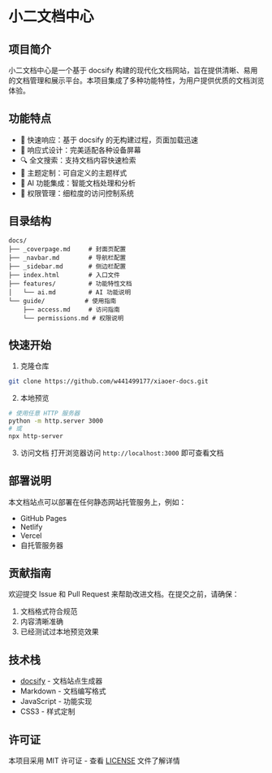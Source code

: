 # 小二文档中心

## 项目简介

小二文档中心是一个基于 docsify 构建的现代化文档网站，旨在提供清晰、易用的文档管理和展示平台。本项目集成了多种功能特性，为用户提供优质的文档浏览体验。

## 功能特点

- 🚀 快速响应：基于 docsify 的无构建过程，页面加载迅速
- 📱 响应式设计：完美适配各种设备屏幕
- 🔍 全文搜索：支持文档内容快速检索
- 🎨 主题定制：可自定义的主题样式
- 🤖 AI 功能集成：智能文档处理和分析
- 🔐 权限管理：细粒度的访问控制系统

## 目录结构

```
docs/
├── _coverpage.md     # 封面页配置
├── _navbar.md        # 导航栏配置
├── _sidebar.md       # 侧边栏配置
├── index.html        # 入口文件
├── features/         # 功能特性文档
│   └── ai.md         # AI 功能说明
└── guide/           # 使用指南
    ├── access.md     # 访问指南
    └── permissions.md # 权限说明
```

## 快速开始

1. 克隆仓库
```bash
git clone https://github.com/w441499177/xiaoer-docs.git
```

2. 本地预览
```bash
# 使用任意 HTTP 服务器
python -m http.server 3000
# 或
npx http-server
```

3. 访问文档
打开浏览器访问 `http://localhost:3000` 即可查看文档

## 部署说明

本文档站点可以部署在任何静态网站托管服务上，例如：

- GitHub Pages
- Netlify
- Vercel
- 自托管服务器

## 贡献指南

欢迎提交 Issue 和 Pull Request 来帮助改进文档。在提交之前，请确保：

1. 文档格式符合规范
2. 内容清晰准确
3. 已经测试过本地预览效果

## 技术栈

- [docsify](https://docsify.js.org/) - 文档站点生成器
- Markdown - 文档编写格式
- JavaScript - 功能实现
- CSS3 - 样式定制

## 许可证

本项目采用 MIT 许可证 - 查看 [LICENSE](LICENSE) 文件了解详情 